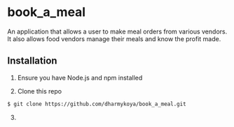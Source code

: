 # book_a_meal
An application that allows a user to make meal orders from various vendors.
It also allows food vendors manage their meals and know the profit made.


## Installation
1. Ensure you have Node.js and npm installed

2. Clone this repo
```bash
$ git clone https://github.com/dharmykoya/book_a_meal.git
```
3. 
